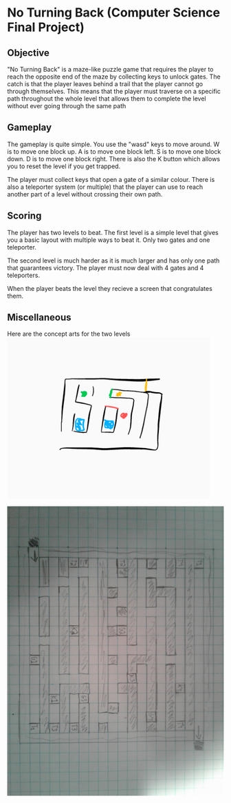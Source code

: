 # No Turning Back (Computer Science Final Project)

## Objective

"No Turning Back" is a maze-like puzzle game that requires the player to reach the opposite end of the maze by collecting keys to unlock gates.
The catch is that the player leaves behind a trail that the player cannot go through themselves.
This means that the player must traverse on a specific path throughout the whole level that allows them to complete the level without ever going through the same path

## Gameplay
The gameplay is quite simple. 
You use the "wasd" keys to move around.
W is to move one block up.
A is to move one block left.
S is to move one block down.
D is to move one block right.
There is also the K button which allows you to reset the level if you get trapped.

The player must collect keys that open a gate of a similar colour.
There is also a teleporter system (or multiple) that the player can use to reach another part of a level without crossing their own path.

## Scoring
The player has two levels to beat. 
The first level is a simple level that gives you a basic layout with multiple ways to beat it. 
Only two gates and one teleporter.

The second level is much harder as it is much larger and has only one path that guarantees victory.
The player must now deal with 4 gates and 4 teleporters.

When the player beats the level they recieve a screen that congratulates them.

## Miscellaneous
Here are the concept arts for the two levels
![The first basic concept art for a simple level. The extra key was removed as it was useless](rtfyguhi.PNG)

![The concept art for the second level, planned out on actual grid paper](20190619_200329.jpg)
